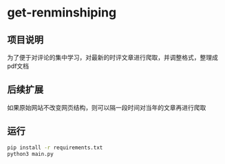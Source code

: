 # get-renminshiping

## 项目说明

为了便于对评论的集中学习，对最新的时评文章进行爬取，并调整格式，整理成pdf文档

## 后续扩展

如果原始网站不改变网页结构，则可以隔一段时间对当年的文章再进行爬取

## 运行

```bash
pip install -r requirements.txt
python3 main.py
```

